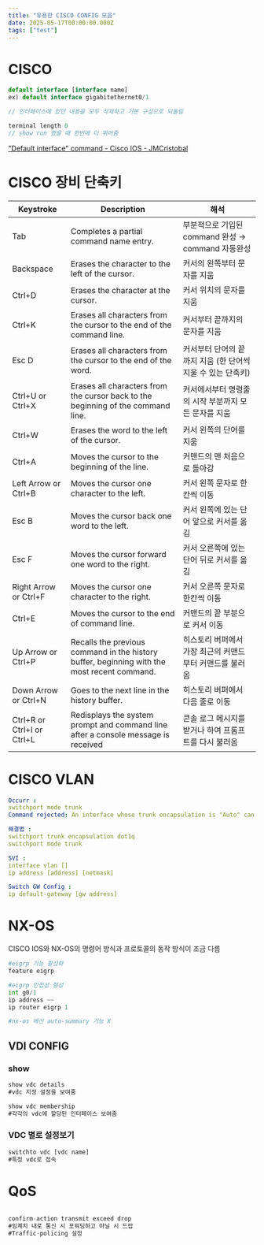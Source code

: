 ```yaml
---
title: "유용한 CISCO CONFIG 모음"
date: 2025-05-17T00:00:00.000Z
tags: ["test"]
---
```


# CISCO

```jsx
default interface [interface name]
ex) default interface gigabitethernet0/1

// 인터페이스에 있던 내용을 모두 삭제하고 기본 구성으로 되돌림

terminal length 0 
// show run 했을 때 한번에 다 뛰어줌 
```

["Default interface" command - Cisco IOS - JMCristobal](https://jmcristobal.com/2017/06/27/comamnd-default-interface-cisco-ios/)

# CISCO 장비 단축키

| Keystroke                  | Description                                                                                 | 해석                                                        |
| -------------------------- | ------------------------------------------------------------------------------------------- | ----------------------------------------------------------- |
| Tab                        | Completes a partial command name entry.                                                     | 부분적으로 기입된 command 완성 → command 자동완성           |
| Backspace                  | Erases the character to the left of the cursor.                                             | 커서의 왼쪽부터 문자를 지움                                 |
| Ctrl+D                     | Erases the character at the cursor.                                                         | 커서 위치의 문자를 지움                                     |
| Ctrl+K                     | Erases all characters from the cursor to the end of the command line.                       | 커서부터 끝까지의 문자를 지움                               |
| Esc D                      | Erases all characters from the cursor to the end of the word.                               | 커서부터 단어의 끝까지 지움 (한 단어씩 지울 수 있는 단축키) |
| Ctrl+U or Ctrl+X           | Erases all characters from the cursor back to the beginning of the command line.            | 커서에서부터 명령줄의 시작 부분까지 모든 문자를 지움        |
| Ctrl+W                     | Erases the word to the left of the cursor.                                                  | 커서 왼쪽의 단어를 지움                                     |
| Ctrl+A                     | Moves the cursor to the beginning of the line.                                              | 커맨드의 맨 처음으로 돌아감                                 |
| Left Arrow or Ctrl+B       | Moves the cursor one character to the left.                                                 | 커서 왼쪽 문자로 한칸씩 이동                                |
| Esc B                      | Moves the cursor back one word to the left.                                                 | 커서 왼쪽에 있는 단어 앞으로 커서를 옮김                    |
| Esc F                      | Moves the cursor forward one word to the right.                                             | 커서 오른쪽에 있는 단어 뒤로 커서를 옮김                    |
| Right Arrow or Ctrl+F      | Moves the cursor one character to the right.                                                | 커서 오른쪽 문자로 한칸씩 이동                              |
| Ctrl+E                     | Moves the cursor to the end of command line.                                                | 커맨드의 끝 부분으로 커서 이동                              |
| Up Arrow or Ctrl+P         | Recalls the previous command in the history buffer, beginning with the most recent command. | 히스토리 버퍼에서 가장 최근의 커맨드부터 커맨드를 불러옴    |
| Down Arrow or Ctrl+N       | Goes to the next line in the history buffer.                                                | 히스토리 버퍼에서 다음 줄로 이동                            |
| Ctrl+R or Ctrl+I or Ctrl+L | Redisplays the system prompt and command line after a console message is received           | 콘솔 로그 메시지를 받거나 하여 프롬프트를 다시 불러옴       |

# CISCO VLAN

```yaml
Occurr : 
switchport mode trunk
Command rejected: An interface whose trunk encapsulation is "Auto" can not be configured to "trunk" mode

해결법 : 
switchport trunk encapsulation dot1q
switchport mode trunk

SVI : 
interface vlan []
ip address [address] [netmask]

Switch GW Config :
ip default-gateway [gw address]
```

# NX-OS

CISCO IOS와 NX-OS의 명령어 방식과 프로토콜의 동작 방식이 조금 다름

```python
#eigrp 기능 활성화
feature eigrp 

#eigrp 인접성 형성
int g0/1 
ip address ~~
ip router eigrp 1 

#nx-os 에선 auto-summary 기능 X

```

## VDI CONFIG

### show

```jsx
show vdc details 
#vdc 지정 설정을 보여줌

show vdc membership
#각각의 vdc에 할당된 인터페이스 보여줌
```

### VDC 별로 설정보기

```jsx
switchto vdc [vdc name]
#특정 vdc로 접속

```

# QoS

```jsx

confirm-action transmit exceed drop
#임계치 내로 통신 시 포워딩하고 아닐 시 드랍 
#Traffic-policing 설정

```